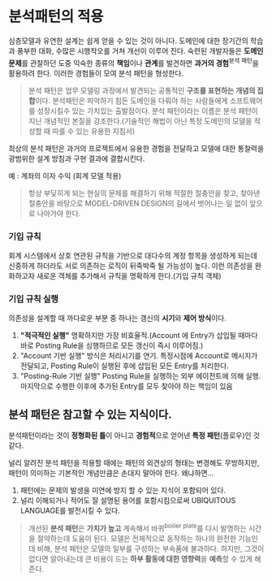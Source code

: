 # 분석패턴의 적용

심층모델과 유연한 설계는 쉽게 얻을 수 있는 것이 아니다. 도메인에 대한 장기간의 학습과 풍부한 대화, 수많은 시행착오를 거쳐 개선이 이루어 진다. 숙련된 개발자들은 **도메인 문제**를 관찰하던 도중 익숙한 종류의 **책임**이나 **관계**를 발견하면 **과거의 경험**<sup>분석 패턴</sup>을 활용하려 한다. 이러한 경험들이 모여 분석 패턴을 형성한다. 

> 분석 패턴은 업무 모델링 과정에서 발견되는 공통적인 **구조를 표현하는 개념의 집합**이다. 
> 분석패턴은 파악하기 힘든 도메인을 다뤄야 하는 사람들에게 소프트웨어를 성장시킬수 있는 가치있는 출발점이다. 
> 분석 패턴이라는 이름은 분석 패턴이 지닌 개념적인 본질을 강조한다.(기술적인 해법이 아닌 특정 도메인의 모델을 작성할 때 따를 수 있는 유용한 지침서)

최상의 분석 패턴은 과거의 프로젝트에서 유용한 경험을 전달하고 모델에 대한 통찰력을 광범위한 설계 방침과 구현 결과에 결합시킨다.

예 : 계좌의 이자 수익 (회계 모델 적용)

> 항상 부딪히게 되는 현실의 문제를 해결하기 위해 적절한 절충안을 찾고, 찾아낸 절충안을 바탕으로 MODEL-DRIVEN DESIGN의 길에서 벗어나는 일 없이 앞으로 나아가야 한다.

### 기입 규칙
회계 시스템에서 상호 연관된 규칙을 기반으로 대다수의 계정 항목을 생성하게 되는데 신중하게 하더라도 서로 의존하는 로직이 뒤죽박죽 될 가능성이 높다. 이런 의존성을 완화하고자 새로운 객체를 추가해서 규칙을 명확하게 한다.(기입 규칙 객체)

### 기입 규칙 실행
의존성을 설계할 때 까다로운 부분 중 하나는 갱신의 **시기**와 **제어 방식**이다.
1. **"적극적인 실행"** 명확하지만 가장 비효율적.(Account 에 Entry가 삽입될 때마다 바로 Posting Rule을 싱행하므로 모든 갱신이 즉시 이루어짐.)
2. "Account 기반 실행" 방식은 처리시기를 연기. 특정시점에 Account로 메시지가 전달되고, Posting Rule이 실행된 후에 삽입된 모든 Entry를 처리한다.
3. "Posting-Rule 기반 실행" Posting Rule을 실행하는 외부 에이전트에 의해 실행. 마지막으로 수행한 이후에 추가된 Entry를 모두 찾아야 하는 책임이 있음 


## 분석 패턴은 참고할 수 있는 지식이다. 
분석패턴이라는 것이 **정형화된 틀**이 아니고 **경험적**으로 얻어낸 **특정 패턴**(플로우)인 것 같다.

널리 알려진 분석 패턴을 적용할 때에는 패턴의 외견상의 형태는 변경해도 무방하지만, 패턴이 의미하는 기본적인 개념만큼은 손대지 말아야 한다. 
왜냐하면...

1. 패턴에는 문제의 발생을 미연에 방지 할 수 있는 지식이 포함되어 있다.
2. 널리 이해되거나 적어도 잘 설명된 용어를 포함시킴으로써 UBIQUITOUS LANGUAGE를 발전시킬 수 있다.

> 개선된 **분석 패턴**은 **가치가 높고** 계속해서 바퀴<sup>boiiler plate</sup>를 다시 발명하는 시간을 절약하는데 도움이 된다.
> 모델은 전체적으로 동작하는 하나의 완전한 기능인데 비해, 분석 패턴은 모델의 일부를 구성하는 부속품에 불과하다. 하지만, 그것이 없다면 알아내는데 큰 비용이 드는 **하부 활동에 대한 영향력**을 **예측**할 수 있게 해준다.
